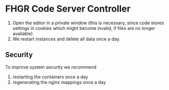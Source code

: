 # FHGR Code Server Controller

1. Open the editor in a private window (this is necessary, since code stores settings in cookies which might become invalid, if files are no longer available)
2. We restart instances and delete all data once a day.

## Security

To improve system security we recommend
1. restarting the containers once a day
2. regenerating the nginx mappings once a day
